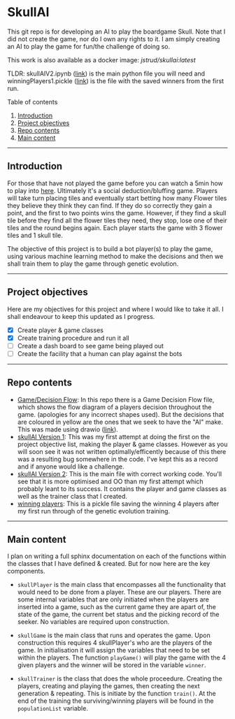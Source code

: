 # SkullAI
This git repo is for developing an AI to play the boardgame Skull. Note that I did not create the game, nor do I own any rights to it. I am simply creating an AI to play the game for fun/the challenge of doing so.

This work is also available as a docker image: *jstrud/skullai:latest*

TLDR: skullAIV2.ipynb ([link](skullAIV2.ipynb)) is the main python file you will need and winningPlayers1.pickle ([link](winningPlayers1.pickle)) is the file with the saved winners from the first run.

Table of contents
1. [Introduction](#Introduction)
2. [Project objectives](#Project-objectives)
3. [Repo contents](#Repo-contents)
4. [Main content](#Main-content)

***

## Introduction
  For those that have not played the game before you can watch a 5min how to play into [here](https://www.youtube.com/watch?v=Cv1_6AfbwlQ). Ultimately it's a social deduction/bluffing game. Players will take turn placing tiles and eventually start betting how many Flower tiles they believe they think they can find. If they do so correctly they gain a point, and the first to two points wins the game. However, if they find a skull tile before they find all the flower tiles they need, they stop, lose one of their tiles and the round begins again. Each player starts the game with 3 flower tiles and 1 skull tile.

  The objective of this project is to build a bot player(s) to play the game, using various machine learning method to make the decisions and then we shall train them to play the game through genetic evolution.
 ***
## Project objectives
  Here are my objectives for this project and where I would like to take it all. I shall endeavour to keep this updated as I progress.
- [x] Create player & game classes
- [x] Create training procedure and run it all
- [ ] Create a dash board to see game being played out
- [ ] Create the facility that a human can play against the bots
***
## Repo contents
- [Game/Decision Flow](GameDecisionFlow.drawio): In this repo there is a Game Decision Flow file, which shows the flow diagram of a players decision throughout the game. (apologies for any incorrect shapes used). But the decisions that are coloured in yellow are the ones that we seek to have the "AI" make. This was made using drawio ([link](https://app.diagrams.net/)).
- [skullAI Version 1](skullAI.ipynb): This was my first attempt at doing the first on the project objective list, making the player & game classes. However as you will soon see it was not written optimally/efficently because of this there was a resulting bug somewhere in the code. I've kept this as a record and if anyone would like a challenge.
- [skullAI Version 2](skullAIV2.ipynb): This is the main file with correct working code. You'll see that it is more optimised and OO than my first attempt which probably leant to its success. It contains the player and game classes as well as the trainer class that I created.
- [winning players](winningPlayers1.pickle): This is a pickle file saving the winning 4 players after my first run through of the genetic evolution training.
***
## Main content
I plan on writing a full sphinx documentation on each of the functions within the classes that I have defined & created. But for now here are the key components.

- `skullPlayer` is the main class that encompasses all the functionality that would need to be done from a player. These are our players. There are some internal variables that are only initiated when the players are inserted into a game, such as the current game they are apart of, the state of the game, the current bet status and the picking record of the seeker. No variables are required upon construction.

- `skullGame` is the main class that runs and operates the game. Upon construction this requires 4 skullPlayer's who are the players of the game. In initialisation it will assign the variables that need to be set within the players. The function `playGame()` will play the game with the 4 given players and the winner will be stored in the variable `winner`.

- `skullTrainer` is the class that does the whole proceedure. Creating the players, creating and playing the games, then creating the next generation & repeating. This is initiate by the function `train()`. At the end of the training the surviving/winning players will be found in the `populationList` variable.
